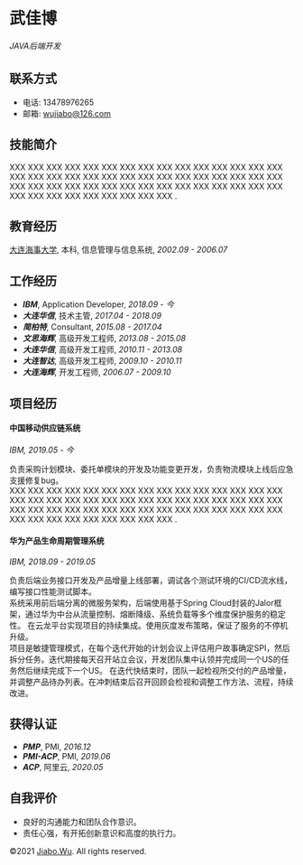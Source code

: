 武佳博 
=============
###### _JAVA后端开发_


联系方式
-----------------------

- 电话: 13478976265
- 邮箱: [wujiabo@126.com](http://wujiabo@126.com)


技能简介
-------

XXX XXX XXX XXX XXX XXX XXX XXX XXX XXX XXX XXX XXX XXX XXX 
XXX XXX XXX XXX XXX XXX XXX XXX XXX XXX XXX XXX XXX XXX XXX XXX XXX XXX 
XXX XXX XXX XXX XXX XXX XXX XXX XXX XXX XXX XXX 
XXX XXX XXX XXX XXX XXX XXX XXX XXX .


教育经历
---------

[大连海事大学](https://www.dlmu.edu.cn/), 本科, 信息管理与信息系统, *2002.09 - 2006.07*


工作经历
----------

- ***IBM***, Application Developer, *2018.09 - 今*
- ***大连华信***, 技术主管, *2017.04 - 2018.09*
- ***简柏特***, Consultant, *2015.08 - 2017.04*
- ***文思海辉***, 高级开发工程师, *2013.08 - 2015.08*
- ***大连华信***, 高级开发工程师, *2010.11 - 2013.08*
- ***大连智达***, 高级开发工程师, *2009.10 - 2010.11*
- ***大连海辉***, 开发工程师, *2006.07 - 2009.10*



项目经历
----------

#### **中国移动供应链系统**
*IBM, 2019.05 - 今*

负责采购计划模块、委托单模块的开发及功能变更开发，负责物流模块上线后应急支援修复bug。  
XXX XXX XXX XXX XXX XXX XXX XXX XXX XXX XXX XXX XXX XXX XXX 
XXX XXX XXX XXX XXX XXX XXX XXX XXX XXX XXX XXX XXX XXX XXX XXX XXX XXX 
XXX XXX XXX XXX XXX XXX XXX XXX XXX XXX XXX XXX 
XXX XXX XXX XXX XXX XXX XXX XXX XXX .

#### **华为产品生命周期管理系统**
*IBM, 2018.09 - 2019.05*

负责后端业务接口开发及产品增量上线部署，调试各个测试环境的CI/CD流水线，编写接口性能测试脚本。  
系统采用前后端分离的微服务架构，后端使用基于Spring Cloud封装的Jalor框架，通过华为中台从流量控制、熔断降级、系统负载等多个维度保护服务的稳定性。
在云龙平台实现项目的持续集成。使用灰度发布策略，保证了服务的不停机升级。  
项目是敏捷管理模式，在每个迭代开始的计划会议上评估用户故事确定SPI，然后拆分任务。迭代期接每天召开站立会议，开发团队集中认领并完成同一个US的任务然后继续完成下一个US。
在迭代快结束时，团队一起检视所交付的产品增量，并调整产品待办列表。在冲刺结束后召开回顾会检视和调整工作方法、流程，持续改进。



获得认证
-----------------

- ***PMP***, PMI, *2016.12*
- ***PMI-ACP***, PMI, *2019.06*
- ***ACP***, 阿里云, *2020.05*


自我评价
---------

- 良好的沟通能力和团队合作意识。
- 责任心强，有开拓创新意识和高度的执行力。



©2021 [Jiabo.Wu](https://github.com/wujiabo/resume). All rights reserved.
